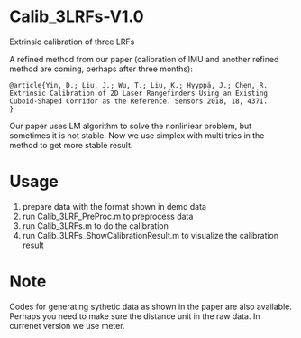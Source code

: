 # Calib_3LRFs-V1.0
Extrinsic calibration of three LRFs

A refined method from our paper (calibration of IMU and another refined method are coming, perhaps after three months):
```
@article{Yin, D.; Liu, J.; Wu, T.; Liu, K.; Hyyppä, J.; Chen, R. Extrinsic Calibration of 2D Laser Rangefinders Using an Existing Cuboid-Shaped Corridor as the Reference. Sensors 2018, 18, 4371.
}
```

Our paper uses LM algorithm to solve the nonliniear problem, but sometimes it is not stable.
Now we use simplex with multi tries in the method to get more stable result.

# Usage
1. prepare data with the format shown in demo data
2. run Calib_3LRF_PreProc.m to preprocess data
3. run Calib_3LRFs.m to do the calibration
4. run Calib_3LRFs_ShowCalibrationResult.m to visualize the calibration result

# Note
Codes for generating sythetic data as shown in the paper are also available.
Perhaps you need to make sure the distance unit in the raw data. In currenet version we use meter.
